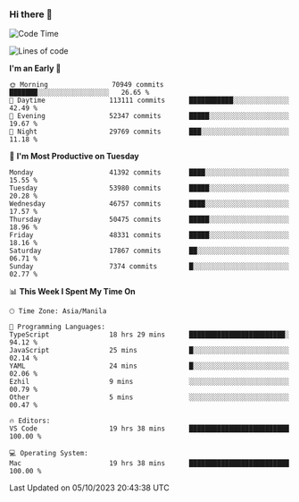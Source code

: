 ### Hi there 👋

<!--START_SECTION:waka-->
![Code Time](http://img.shields.io/badge/Code%20Time-4%2C403%20hrs-blue)

![Lines of code](https://img.shields.io/badge/From%20Hello%20World%20I%27ve%20Written-104.5%20million%20lines%20of%20code-blue)

**I'm an Early 🐤** 

```text
🌞 Morning                70949 commits       ███████░░░░░░░░░░░░░░░░░░   26.65 % 
🌆 Daytime                113111 commits      ███████████░░░░░░░░░░░░░░   42.49 % 
🌃 Evening                52347 commits       █████░░░░░░░░░░░░░░░░░░░░   19.67 % 
🌙 Night                  29769 commits       ███░░░░░░░░░░░░░░░░░░░░░░   11.18 % 
```
📅 **I'm Most Productive on Tuesday** 

```text
Monday                   41392 commits       ████░░░░░░░░░░░░░░░░░░░░░   15.55 % 
Tuesday                  53980 commits       █████░░░░░░░░░░░░░░░░░░░░   20.28 % 
Wednesday                46757 commits       ████░░░░░░░░░░░░░░░░░░░░░   17.57 % 
Thursday                 50475 commits       █████░░░░░░░░░░░░░░░░░░░░   18.96 % 
Friday                   48331 commits       █████░░░░░░░░░░░░░░░░░░░░   18.16 % 
Saturday                 17867 commits       ██░░░░░░░░░░░░░░░░░░░░░░░   06.71 % 
Sunday                   7374 commits        █░░░░░░░░░░░░░░░░░░░░░░░░   02.77 % 
```


📊 **This Week I Spent My Time On** 

```text
🕑︎ Time Zone: Asia/Manila

💬 Programming Languages: 
TypeScript               18 hrs 29 mins      ████████████████████████░   94.12 % 
JavaScript               25 mins             █░░░░░░░░░░░░░░░░░░░░░░░░   02.14 % 
YAML                     24 mins             █░░░░░░░░░░░░░░░░░░░░░░░░   02.06 % 
Ezhil                    9 mins              ░░░░░░░░░░░░░░░░░░░░░░░░░   00.79 % 
Other                    5 mins              ░░░░░░░░░░░░░░░░░░░░░░░░░   00.47 % 

🔥 Editors: 
VS Code                  19 hrs 38 mins      █████████████████████████   100.00 % 

💻 Operating System: 
Mac                      19 hrs 38 mins      █████████████████████████   100.00 % 
```


 Last Updated on 05/10/2023 20:43:38 UTC
<!--END_SECTION:waka-->


<!--
**rad182/rad182** is a ✨ _special_ ✨ repository because its `README.md` (this file) appears on your GitHub profile.

Here are some ideas to get you started:

- 🔭 I’m currently working on ...
- 🌱 I’m currently learning ...
- 👯 I’m looking to collaborate on ...
- 🤔 I’m looking for help with ...
- 💬 Ask me about ...
- 📫 How to reach me: ...
- 😄 Pronouns: ...
- ⚡ Fun fact: ...
-->
